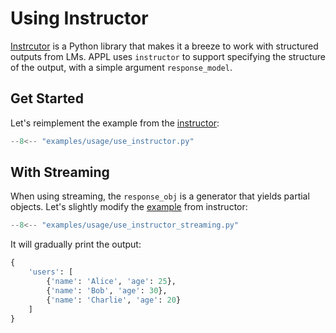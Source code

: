 # Using Instructor

[Instrcutor](https://github.com/jxnl/instructor/) is a Python library that makes it a breeze to work with structured outputs from LMs. APPL uses `instructor` to support specifying the structure of the output, with a simple argument `response_model`.

## Get Started

Let's reimplement the example from the [instructor](https://github.com/jxnl/instructor/?tab=readme-ov-file#get-started-in-minutes):

```python linenums="1"
--8<-- "examples/usage/use_instructor.py"
```

## With Streaming

When using streaming, the `response_obj` is a generator that yields partial objects.
Let's slightly modify the [example](https://python.useinstructor.com/why/#partial-extraction) from instructor:

```python linenums="1"
--8<-- "examples/usage/use_instructor_streaming.py"
```

It will gradually print the output:

```python
{
    'users': [
        {'name': 'Alice', 'age': 25},
        {'name': 'Bob', 'age': 30},
        {'name': 'Charlie', 'age': 20}
    ]
}
```